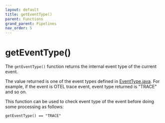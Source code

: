 ```yaml
---
layout: default
title: getEventType()
parent: Functions
grand_parent: Pipelines
nav_order: 5
---
```


# getEventType()

The `getEventType()` function returns the internal event type of the current event.

The value returned is one of the event types defined in [EventType.java](https://github.com/opensearch-project/data-prepper/blob/main/data-prepper-api/src/main/java/org/opensearch/dataprepper/model/event/EventType.java). For example, if the event is OTEL trace event, event type returned is "TRACE" and so on.

This function can be used to check event type of the event before doing some processing as follows:

```
getEventType() == "TRACE"
```

